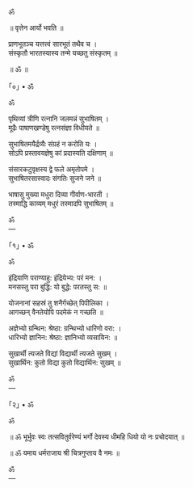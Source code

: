 ॐ

॥ वृत्तेन आर्यो भवति ॥

प्राणभूतञ्च यत्तत्त्वं सारभूतं तथैव च । </br>
संस्कृतौ भारतस्यास्य तन्मे यच्छतु संस्कृतम् ॥

॥ ॐ ॥

｢०｣ • ॐ

ॐ

पृथिव्यां त्रीणि रत्नानि जलमन्नं सुभाषितम् ।</br>
मूढैः पाषाणखण्डेषु रत्नसंज्ञा विधीयते ॥

सुभाषितमयैर्द्रव्यैः संग्रहं न करोति यः ।</br>
सोऽपि प्रस्तावयज्ञेषु कां प्रदास्यति दक्षिणाम् ॥

संसारकटुवृक्षस्य द्वे फले अमृतोपमे ।</br>
सुभाषितरसास्वादः संगतिः सुजने जने ॥

भाषासु मुख्या मधुरा दिव्या गीर्वाण-भारती ।</br>
तस्माद्धि काव्यम् मधुरं तस्मादपि सुभाषितम् ॥

ॐ </br>
—

｢१｣ • ॐ

ॐ

इंद्रियाणि पराण्याहु: इंद्रियेभ्य: परं मन: ।</br>
मनसस्तु परा बुद्धि: यो बुद्धे: परतस्तु स: ॥

योजनानां सहस्रं तु शनैर्गच्छेत् पिपीलिका ।</br>
आगच्छन् वैनतेयोपि पदमेकं न गच्छति ॥

अज्ञेभ्यो ग्रन्थिन: श्रेष्ठा: ग्रन्थिभ्यो धारिणो वरा: ।</br>
धारिभ्यो ज्ञानिन: श्रेष्ठा: ज्ञानिभ्यो व्यसायिन: ॥

सुखार्थी त्यजते विद्यां विद्यार्थी त्यजते सुखम् ।</br>
सुखार्थिन: कुतो विद्या कुतो विद्यार्थिन: सुखम् ॥

ॐ </br>
—

｢२｣ • ॐ

ॐ

॥ ॐ भूर्भुवः स्वः तत्सवितुर्वरेण्यं भर्गो देवस्य धीमहि धियो यो नः प्रचोदयात् ॥

॥ ॐ यमाय धर्मराजाय श्री चित्रगुप्ताय वै नमः ॥

ॐ </br>
—
